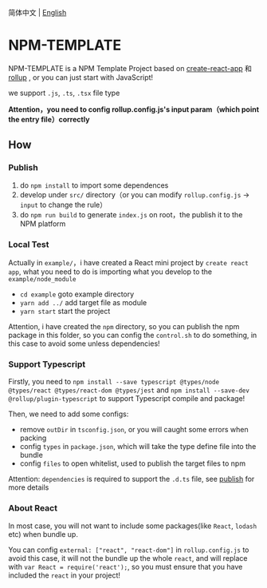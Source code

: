 简体中文 | [English](./README.md)

# NPM-TEMPLATE

NPM-TEMPLATE is a NPM Template Project based on [create-react-app](https://reactjs.org/docs/create-a-new-react-app.html) 和 [rollup](https://rollupjs.org/guide/en/) , or you can just start with JavaScript!

we support `.js`, `.ts`, `.tsx` file type

**Attention，you need to config rollup.config.js's input param（which point the entry file）correctly**


## How

### Publish

1. do `npm install` to import some dependences
2. develop under `src/` directory（or you can modify `rollup.config.js` -> `input` to change the rule）
3. do `npm run build` to generate `index.js` on root，the publish it to the NPM platform

### Local Test

Actually in `example/`，i have created a React mini project by `create react app`, what you need to do is importing what you develop to the `example/node_module`

- `cd example` goto example directory
- `yarn add ../` add target file as module
- `yarn start` start the project

Attention, i have created the `npm` directory, so you can publish the npm package in this folder, so you can config the `control.sh` to do something, in this case to avoid some unless dependencies!

### Support Typescript

Firstly, you need to `npm install --save typescript @types/node @types/react @types/react-dom @types/jest` and `npm install --save-dev @rollup/plugin-typescript` to support Typescript compile and package!

Then, we need to add some configs:
- remove `outDir` in `tsconfig.json`, or you will caught some errors when packing
- config `types` in `package.json`, which will take the type define file into the bundle
- config `files` to open whitelist, used to publish the target files to npm

Attention: `dependencies` is required to support the `.d.ts` file, see [publish](https://www.tslang.cn/docs/handbook/declaration-files/publishing.html) for more details

### About React

In most case, you will not want to include some packages(like `React`, `lodash` etc) when bundle up.

You can config `external: ["react", "react-dom"]` in `rollup.config.js` to avoid this case, it will not the bundle up the whole `react`, and will replace with `var React = require('react');`, so you must ensure that you have included the `react` in your project! 